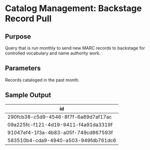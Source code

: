 # Catalog Management: Backstage Record Pull 

## Purpose
Query that is run monthly to send new MARC records to backstage for controlled
vocabulary and name authority work.

## Parameters
Records cataloged in the past month.
## Sample Output
| id                                   |
|--------------------------------------|
| 290fcb38-c5d9-4546-8f7f-6a89d7af17ac |
| 09a225fc-f121-4d19-9411-f4a91da3319f |
| 91047ef4-1f3a-4b83-a05f-749cd867593f |
| 583510b4-cda9-4940-a503-949fdb761dc6 |
